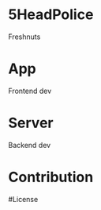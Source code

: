 # 5HeadPolice

Freshnuts

# App
 
Frontend dev

# Server

Backend dev

# Contribution
<empty>

#License
<empty>
